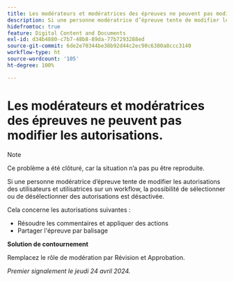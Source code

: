 ```yaml
---
title: Les modérateurs et modératrices des épreuves ne peuvent pas modifier les autorisations.
description: Si une personne modératrice d’épreuve tente de modifier les autorisations des utilisateurs et utilisatrices sur un workflow, la possibilité de sélectionner ou de désélectionner des autorisations est désactivée.
hidefromtoc: true
feature: Digital Content and Documents
exl-id: d34b4880-c7b7-48b8-89da-77b7293288ed
source-git-commit: 6de2e70344be38b92d44c2ec90c6380a8ccc3140
workflow-type: ht
source-wordcount: '105'
ht-degree: 100%

---
```


# Les modérateurs et modératrices des épreuves ne peuvent pas modifier les autorisations.

>[!NOTE]
>
>Ce problème a été clôturé, car la situation n’a pas pu être reproduite.

Si une personne modératrice d’épreuve tente de modifier les autorisations des utilisateurs et utilisatrices sur un workflow, la possibilité de sélectionner ou de désélectionner des autorisations est désactivée.

Cela concerne les autorisations suivantes :

* Résoudre les commentaires et appliquer des actions
* Partager l&#39;épreuve par balisage

**Solution de contournement**

Remplacez le rôle de modération par Révision et Approbation.

_Premier signalement le jeudi 24 avril 2024._
